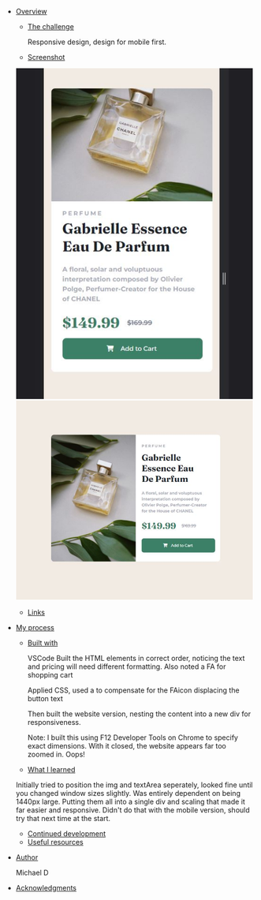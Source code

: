 - [Overview](#overview)
  - [The challenge](#the-challenge)

    Responsive design, design for mobile first.
  - [Screenshot](#screenshot)

  ![mobile design](./myDesign/mobile.JPG)
  ![web design](./myDesign/website.JPG)
  - [Links](#links)

- [My process](#my-process)
  - [Built with](#built-with)

    VSCode
    Built the HTML elements in correct order, noticing the text and pricing will need different formatting. Also noted a FA for shopping cart

    Applied CSS, used a <span> to compensate for the FAicon displacing the button text

    Then built the website version, nesting the content into a new div for responsiveness. 

    Note: I built this using F12 Developer Tools on Chrome to specify exact dimensions. With it closed, the website appears far too zoomed in. Oops!

  - [What I learned](#what-i-learned)

  Initially tried to position the img and textArea seperately, looked fine until you changed window sizes slightly. Was entirely dependent on being 1440px large. Putting them all into a single div and scaling that made it far easier and responsive. Didn't do that with the mobile version, should try that next time at the start.


  - [Continued development](#continued-development)
  - [Useful resources](#useful-resources)
- [Author](#author)

  Michael D

- [Acknowledgments](#acknowledgments)